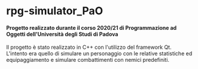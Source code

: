 # rpg-simulator_PaO
#### Progetto realizzato durante il corso 2020/21 di Programmazione ad Oggetti dell'Università degli Studi di Padova
Il progetto è stato realizzato in C++ con l'utilizzo del framework Qt.<br>
L'intento era quello di simulare un personaggio con le relative statistiche ed equipaggiamento e simulare combattimenti con nemici predefiniti.
